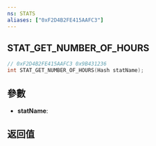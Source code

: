```yaml
---
ns: STATS
aliases: ["0xF2D4B2FE415AAFC3"]
---
```

## STAT_GET_NUMBER_OF_HOURS

```c
// 0xF2D4B2FE415AAFC3 0x9B431236
int STAT_GET_NUMBER_OF_HOURS(Hash statName);
```


## 參數
* **statName**: 

## 返回值
